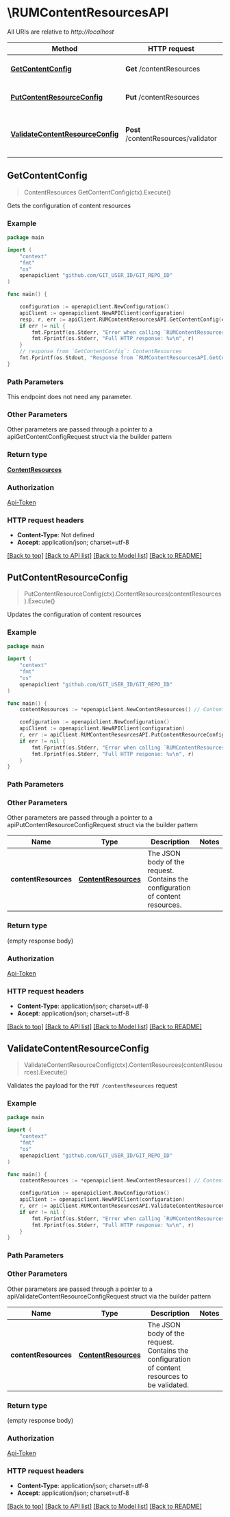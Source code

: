 # \RUMContentResourcesAPI

All URIs are relative to *http://localhost*

Method | HTTP request | Description
------------- | ------------- | -------------
[**GetContentConfig**](RUMContentResourcesAPI.md#GetContentConfig) | **Get** /contentResources | Gets the configuration of content resources
[**PutContentResourceConfig**](RUMContentResourcesAPI.md#PutContentResourceConfig) | **Put** /contentResources | Updates the configuration of content resources
[**ValidateContentResourceConfig**](RUMContentResourcesAPI.md#ValidateContentResourceConfig) | **Post** /contentResources/validator | Validates the payload for the &#x60;PUT /contentResources&#x60; request



## GetContentConfig

> ContentResources GetContentConfig(ctx).Execute()

Gets the configuration of content resources

### Example

```go
package main

import (
    "context"
    "fmt"
    "os"
    openapiclient "github.com/GIT_USER_ID/GIT_REPO_ID"
)

func main() {

    configuration := openapiclient.NewConfiguration()
    apiClient := openapiclient.NewAPIClient(configuration)
    resp, r, err := apiClient.RUMContentResourcesAPI.GetContentConfig(context.Background()).Execute()
    if err != nil {
        fmt.Fprintf(os.Stderr, "Error when calling `RUMContentResourcesAPI.GetContentConfig``: %v\n", err)
        fmt.Fprintf(os.Stderr, "Full HTTP response: %v\n", r)
    }
    // response from `GetContentConfig`: ContentResources
    fmt.Fprintf(os.Stdout, "Response from `RUMContentResourcesAPI.GetContentConfig`: %v\n", resp)
}
```

### Path Parameters

This endpoint does not need any parameter.

### Other Parameters

Other parameters are passed through a pointer to a apiGetContentConfigRequest struct via the builder pattern


### Return type

[**ContentResources**](ContentResources.md)

### Authorization

[Api-Token](../README.md#Api-Token)

### HTTP request headers

- **Content-Type**: Not defined
- **Accept**: application/json; charset=utf-8

[[Back to top]](#) [[Back to API list]](../README.md#documentation-for-api-endpoints)
[[Back to Model list]](../README.md#documentation-for-models)
[[Back to README]](../README.md)


## PutContentResourceConfig

> PutContentResourceConfig(ctx).ContentResources(contentResources).Execute()

Updates the configuration of content resources

### Example

```go
package main

import (
    "context"
    "fmt"
    "os"
    openapiclient "github.com/GIT_USER_ID/GIT_REPO_ID"
)

func main() {
    contentResources := *openapiclient.NewContentResources() // ContentResources | The JSON body of the request. Contains the configuration of content resources. (optional)

    configuration := openapiclient.NewConfiguration()
    apiClient := openapiclient.NewAPIClient(configuration)
    r, err := apiClient.RUMContentResourcesAPI.PutContentResourceConfig(context.Background()).ContentResources(contentResources).Execute()
    if err != nil {
        fmt.Fprintf(os.Stderr, "Error when calling `RUMContentResourcesAPI.PutContentResourceConfig``: %v\n", err)
        fmt.Fprintf(os.Stderr, "Full HTTP response: %v\n", r)
    }
}
```

### Path Parameters



### Other Parameters

Other parameters are passed through a pointer to a apiPutContentResourceConfigRequest struct via the builder pattern


Name | Type | Description  | Notes
------------- | ------------- | ------------- | -------------
 **contentResources** | [**ContentResources**](ContentResources.md) | The JSON body of the request. Contains the configuration of content resources. | 

### Return type

 (empty response body)

### Authorization

[Api-Token](../README.md#Api-Token)

### HTTP request headers

- **Content-Type**: application/json; charset=utf-8
- **Accept**: application/json; charset=utf-8

[[Back to top]](#) [[Back to API list]](../README.md#documentation-for-api-endpoints)
[[Back to Model list]](../README.md#documentation-for-models)
[[Back to README]](../README.md)


## ValidateContentResourceConfig

> ValidateContentResourceConfig(ctx).ContentResources(contentResources).Execute()

Validates the payload for the `PUT /contentResources` request

### Example

```go
package main

import (
    "context"
    "fmt"
    "os"
    openapiclient "github.com/GIT_USER_ID/GIT_REPO_ID"
)

func main() {
    contentResources := *openapiclient.NewContentResources() // ContentResources | The JSON body of the request. Contains the configuration of content resources to be validated. (optional)

    configuration := openapiclient.NewConfiguration()
    apiClient := openapiclient.NewAPIClient(configuration)
    r, err := apiClient.RUMContentResourcesAPI.ValidateContentResourceConfig(context.Background()).ContentResources(contentResources).Execute()
    if err != nil {
        fmt.Fprintf(os.Stderr, "Error when calling `RUMContentResourcesAPI.ValidateContentResourceConfig``: %v\n", err)
        fmt.Fprintf(os.Stderr, "Full HTTP response: %v\n", r)
    }
}
```

### Path Parameters



### Other Parameters

Other parameters are passed through a pointer to a apiValidateContentResourceConfigRequest struct via the builder pattern


Name | Type | Description  | Notes
------------- | ------------- | ------------- | -------------
 **contentResources** | [**ContentResources**](ContentResources.md) | The JSON body of the request. Contains the configuration of content resources to be validated. | 

### Return type

 (empty response body)

### Authorization

[Api-Token](../README.md#Api-Token)

### HTTP request headers

- **Content-Type**: application/json; charset=utf-8
- **Accept**: application/json; charset=utf-8

[[Back to top]](#) [[Back to API list]](../README.md#documentation-for-api-endpoints)
[[Back to Model list]](../README.md#documentation-for-models)
[[Back to README]](../README.md)

